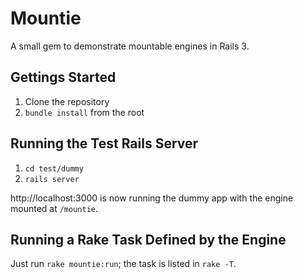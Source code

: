 Mountie
=======

A small gem to demonstrate mountable engines in Rails 3.

Gettings Started
----------------

1. Clone the repository
2. `bundle install` from the root

Running the Test Rails Server
-----------------------------

1. `cd test/dummy`
2. `rails server`

http://localhost:3000 is now running the dummy app with the engine mounted at `/mountie`.

Running a Rake Task Defined by the Engine
-----------------------------------------

Just run `rake mountie:run`; the task is listed in `rake -T`.
